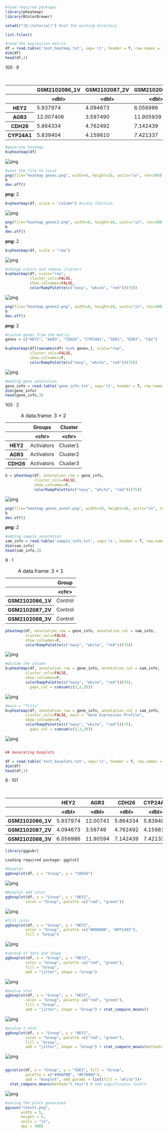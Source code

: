 ```R
#load required packages
library(pheatmap)
library(RColorBrewer)
```


```R
setwd(r"(D:\tutorial)") #set the working directory
```


```R
list.files()
```


```R
#read the expression matrix
df = read.table('test_heatmap.txt', sep='\t', header = T, row.names = 1)
dim(df)
head(df,4)
```


<style>
.list-inline {list-style: none; margin:0; padding: 0}
.list-inline>li {display: inline-block}
.list-inline>li:not(:last-child)::after {content: "\00b7"; padding: 0 .5ex}
</style>
<ol class=list-inline><li>100</li><li>9</li></ol>




<table class="dataframe">
<caption>A data.frame: 4 × 9</caption>
<thead>
	<tr><th></th><th scope=col>GSM2102086_1V</th><th scope=col>GSM2102087_2V</th><th scope=col>GSM2102088_3V</th><th scope=col>GSM2102089_1E2</th><th scope=col>GSM2102090_2E2</th><th scope=col>GSM2102091_3E2</th><th scope=col>GSM2102092_1D</th><th scope=col>GSM2102093_2D</th><th scope=col>GSM2102094_3D</th></tr>
	<tr><th></th><th scope=col>&lt;dbl&gt;</th><th scope=col>&lt;dbl&gt;</th><th scope=col>&lt;dbl&gt;</th><th scope=col>&lt;dbl&gt;</th><th scope=col>&lt;dbl&gt;</th><th scope=col>&lt;dbl&gt;</th><th scope=col>&lt;dbl&gt;</th><th scope=col>&lt;dbl&gt;</th><th scope=col>&lt;dbl&gt;</th></tr>
</thead>
<tbody>
	<tr><th scope=row>HEY2</th><td> 5.937974</td><td>4.094673</td><td> 6.056986</td><td> 8.536674</td><td> 9.415217</td><td> 8.648924</td><td> 6.507287</td><td> 7.147554</td><td> 6.728376</td></tr>
	<tr><th scope=row>AGR3</th><td>12.007406</td><td>3.597490</td><td>11.905939</td><td>12.516801</td><td>12.826134</td><td>12.674784</td><td>12.601692</td><td>12.690607</td><td>12.527396</td></tr>
	<tr><th scope=row>CDH26</th><td> 5.864334</td><td>4.762492</td><td> 7.142439</td><td> 8.926613</td><td> 9.310084</td><td> 9.344273</td><td> 6.641717</td><td> 7.274452</td><td> 7.245464</td></tr>
	<tr><th scope=row>CYP24A1</th><td> 5.839404</td><td>4.159810</td><td> 7.421337</td><td> 8.983566</td><td> 8.322051</td><td> 9.596755</td><td> 5.873634</td><td> 6.189026</td><td> 7.156007</td></tr>
</tbody>
</table>




```R
#generate heatmap
b=pheatmap(df)
```


    
![png](output_4_0.png)
    



```R
#save the file to local
png(file="heatmap_genes.png", width=6, height=16, units="in", res=300)
b
dev.off()
```


<strong>png:</strong> 2



```R
b=pheatmap(df, scale = "column") #scale function
```


    
![png](output_6_0.png)
    



```R
png(file="heatmap_genes3.png", width=6, height=16, units="in", res=300)
b
dev.off()
```


<strong>png:</strong> 2



```R
b=pheatmap(df, scale = "row")
```


    
![png](output_8_0.png)
    



```R
#change colors and remove clusters
b=pheatmap(df, scale="row",
           cluster_cols=FALSE,
           show_colnames=FALSE,
           colorRampPalette(c("navy", "white", "red"))(75))
```


    
![png](output_9_0.png)
    



```R
png(file="heatmap_genes2.png", width=6, height=16, units="in", res=300)
b
dev.off()
```


<strong>png:</strong> 2



```R
#custom genes from the matric
genes = c("HEY2", "AGR3", "CDH26", "CYP24A1", "SGK1", "EGR3", "CA2")
```


```R
b=pheatmap(df[rownames(df) %in% genes,], scale="row",
           cluster_cols=FALSE,
           show_colnames=F,
           colorRampPalette(c("navy", "white", "red"))(75))
```


    
![png](output_12_0.png)
    



```R
#adding gene annotation
gene_info = read.table('gene_info.txt', sep='\t', header = T, row.names = 1)
dim(gene_info)
head(gene_info,3)
```


<style>
.list-inline {list-style: none; margin:0; padding: 0}
.list-inline>li {display: inline-block}
.list-inline>li:not(:last-child)::after {content: "\00b7"; padding: 0 .5ex}
</style>
<ol class=list-inline><li>100</li><li>2</li></ol>




<table class="dataframe">
<caption>A data.frame: 3 × 2</caption>
<thead>
	<tr><th></th><th scope=col>Groups</th><th scope=col>Cluster</th></tr>
	<tr><th></th><th scope=col>&lt;chr&gt;</th><th scope=col>&lt;chr&gt;</th></tr>
</thead>
<tbody>
	<tr><th scope=row>HEY2</th><td>Activators</td><td>Cluster1</td></tr>
	<tr><th scope=row>AGR3</th><td>Activators</td><td>Cluster2</td></tr>
	<tr><th scope=row>CDH26</th><td>Activators</td><td>Cluster3</td></tr>
</tbody>
</table>




```R
b = pheatmap(df, annotation_row = gene_info,
             cluster_cols=FALSE,
             show_colnames=F,
             colorRampPalette(c("navy", "white", "red"))(75))
```


    
![png](output_14_0.png)
    



```R
png(file="heatmap_genes_annot.png", width=10, height=16, units="in", res=300)
b
dev.off()
```


<strong>png:</strong> 2



```R
#adding sample annotation
sam_info = read.table('sample_info.txt', sep='\t', header = T, row.names = 1)
dim(sam_info)
head(sam_info,3)
```


<style>
.list-inline {list-style: none; margin:0; padding: 0}
.list-inline>li {display: inline-block}
.list-inline>li:not(:last-child)::after {content: "\00b7"; padding: 0 .5ex}
</style>
<ol class=list-inline><li>9</li><li>1</li></ol>




<table class="dataframe">
<caption>A data.frame: 3 × 1</caption>
<thead>
	<tr><th></th><th scope=col>Group</th></tr>
	<tr><th></th><th scope=col>&lt;chr&gt;</th></tr>
</thead>
<tbody>
	<tr><th scope=row>GSM2102086_1V</th><td>Control</td></tr>
	<tr><th scope=row>GSM2102087_2V</th><td>Control</td></tr>
	<tr><th scope=row>GSM2102088_3V</th><td>Control</td></tr>
</tbody>
</table>




```R
pheatmap(df, annotation_row = gene_info, annotation_col = sam_info,
         cluster_cols=FALSE,
         show_colnames=F,
         colorRampPalette(c("navy", "white", "red"))(75))
```


    
![png](output_17_0.png)
    



```R
#divide the column
b=pheatmap(df, annotation_row = gene_info, annotation_col = sam_info,
         cluster_cols=FALSE,
         show_colnames=F,
         colorRampPalette(c("navy", "white", "red"))(75),
           gaps_col = cumsum(c(3,3,3)))
```


    
![png](output_18_0.png)
    



```R
#main = "Title"
b=pheatmap(df, annotation_row = gene_info, annotation_col = sam_info,
         cluster_cols=FALSE, main = "Gene Expression Profile",
         show_colnames=F,
         colorRampPalette(c("navy", "white", "red"))(75),
           gaps_col = cumsum(c(3,3,3)))
```


    
![png](output_19_0.png)
    



```R

```


```R
## Generating boxplots
```


```R
df = read.table('test_boxplots.txt', sep='\t', header = T, row.names = 1)
dim(df)
head(df,3)
```


<style>
.list-inline {list-style: none; margin:0; padding: 0}
.list-inline>li {display: inline-block}
.list-inline>li:not(:last-child)::after {content: "\00b7"; padding: 0 .5ex}
</style>
<ol class=list-inline><li>6</li><li>101</li></ol>




<table class="dataframe">
<caption>A data.frame: 3 × 101</caption>
<thead>
	<tr><th></th><th scope=col>HEY2</th><th scope=col>AGR3</th><th scope=col>CDH26</th><th scope=col>CYP24A1</th><th scope=col>SGK1</th><th scope=col>EGR3</th><th scope=col>CA2</th><th scope=col>HS3ST3A1</th><th scope=col>C14orf182</th><th scope=col>RASGRP1</th><th scope=col>⋯</th><th scope=col>CYP1A1</th><th scope=col>POU6F2.AS2</th><th scope=col>LOXL1.AS1</th><th scope=col>TMEM120B</th><th scope=col>PPFIBP2</th><th scope=col>TEX19</th><th scope=col>PDZK1</th><th scope=col>RHOBTB1</th><th scope=col>LAMB1</th><th scope=col>Group</th></tr>
	<tr><th></th><th scope=col>&lt;dbl&gt;</th><th scope=col>&lt;dbl&gt;</th><th scope=col>&lt;dbl&gt;</th><th scope=col>&lt;dbl&gt;</th><th scope=col>&lt;dbl&gt;</th><th scope=col>&lt;dbl&gt;</th><th scope=col>&lt;dbl&gt;</th><th scope=col>&lt;dbl&gt;</th><th scope=col>&lt;dbl&gt;</th><th scope=col>&lt;dbl&gt;</th><th scope=col>⋯</th><th scope=col>&lt;dbl&gt;</th><th scope=col>&lt;dbl&gt;</th><th scope=col>&lt;dbl&gt;</th><th scope=col>&lt;dbl&gt;</th><th scope=col>&lt;dbl&gt;</th><th scope=col>&lt;dbl&gt;</th><th scope=col>&lt;dbl&gt;</th><th scope=col>&lt;dbl&gt;</th><th scope=col>&lt;dbl&gt;</th><th scope=col>&lt;chr&gt;</th></tr>
</thead>
<tbody>
	<tr><th scope=row>GSM2102086_1V</th><td>5.937974</td><td>12.00741</td><td>5.864334</td><td>5.839404</td><td>8.809566</td><td>8.247630</td><td>12.885497</td><td>7.027847</td><td>5.891000</td><td> 9.678301</td><td>⋯</td><td>10.173121</td><td>3.041069</td><td>10.036096</td><td>7.488444</td><td>6.898904</td><td> 6.026649</td><td>5.680360</td><td>7.515250</td><td>3.577741</td><td>G1</td></tr>
	<tr><th scope=row>GSM2102087_2V</th><td>4.094673</td><td> 3.59749</td><td>4.762492</td><td>4.159810</td><td>5.868788</td><td>7.625418</td><td> 5.003062</td><td>4.590487</td><td>6.092057</td><td> 4.068158</td><td>⋯</td><td> 8.054694</td><td>8.247215</td><td> 5.974185</td><td>6.778708</td><td>9.025884</td><td>11.003784</td><td>5.030162</td><td>7.337216</td><td>8.880559</td><td>G1</td></tr>
	<tr><th scope=row>GSM2102088_3V</th><td>6.056986</td><td>11.90594</td><td>7.142439</td><td>7.421337</td><td>8.649327</td><td>8.117626</td><td>12.731758</td><td>7.065646</td><td>5.633827</td><td>10.656110</td><td>⋯</td><td>11.151212</td><td>3.143246</td><td> 9.950128</td><td>7.657618</td><td>6.702706</td><td> 6.298272</td><td>6.345612</td><td>7.753474</td><td>3.275831</td><td>G1</td></tr>
</tbody>
</table>




```R
library(ggpubr)
```

    Loading required package: ggplot2
    
    


```R
#boxplot
ggboxplot(df, x = "Group", y = "CDH26")
```


    
![png](output_24_0.png)
    



```R
#boxplot add color
ggboxplot(df, x = "Group", y = "HEY2",
         color = "Group", palette =c("red", "green"))
```


    
![png](output_25_0.png)
    



```R
#fill color
ggboxplot(df, x = "Group", y = "HEY2",
         color = "Group", palette =c("#000080", "#FF1493"),
         fill = "Group")
```


    
![png](output_26_0.png)
    



```R
#spread of data and shape
ggboxplot(df, x = "Group", y = "HEY2",
         color = "Group", palette =c("red", "green"),
         fill = "Group",
         add = "jitter", shape = "Group")
```


    
![png](output_27_0.png)
    



```R
#pvalue stat
ggboxplot(df, x = "Group", y = "HEY2",
         color = "Group", palette =c("red", "green"),
         fill = "Group",
         add = "jitter", shape = "Group") + stat_compare_means()
```


    
![png](output_28_0.png)
    



```R
#pvalue t.test
ggboxplot(df, x = "Group", y = "HEY2",
         color = "Group", palette =c("red", "green"),
         fill = "Group",
         add = "jitter", shape = "Group") + stat_compare_means(method="t.test")
```


    
![png](output_29_0.png)
    



```R

```


```R
ggviolin(df, x = "Group", y = "SGK1", fill = "Group",
         palette = c("#00AFBB", "#E7B800"),
         add = "boxplot", add.params = list(fill = "white"))+
  stat_compare_means(method="t.test") # Add significance levels
```


    
![png](output_31_0.png)
    



```R
#saving the plots generated
ggsave("vtestt.png",
       width = 5,
       height = 5,
       units = "in",
       dpi = 300)
```
